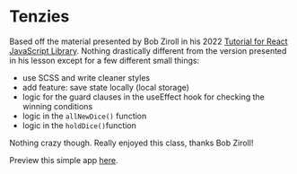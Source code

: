 # Tenzies

Based off the material presented by Bob Ziroll in his 2022 [Tutorial for React JavaScript Library](https://www.youtube.com/watch?v=bMknfKXIFA8).
Nothing drastically different from the version presented in his lesson except for a few different
small things:
- use SCSS and write cleaner styles
- add feature: save state locally (local storage)
- logic for the guard clauses in the useEffect hook for checking the winning conditions
- logic in the `allNewDice()` function
- logic in the `holdDice()`function

Nothing crazy though. Really enjoyed this class, thanks Bob Ziroll!

Preview this simple app [here](https://mduboule.github.io/tenzies/).
